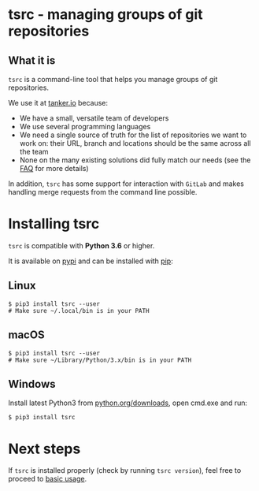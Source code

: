 # tsrc - managing groups of git repositories

## What it is

`tsrc` is a command-line tool that helps you manage groups of git repositories.

We use it at [tanker.io](https://tanker.io) because:

* We have a small, versatile team of developers
* We use several programming languages
* We need a single source of truth for the list of repositories we want to work
  on: their URL, branch and locations should be the same across all the team
* None on the many existing solutions did fully match our needs
  (see the [FAQ](faq.md) for more details)

In addition, `tsrc` has some support for interaction with `GitLab` and makes
handling merge requests from the command line possible.

# Installing tsrc

`tsrc` is compatible with **Python 3.6** or higher.

It is available on [pypi](https://pypi.org/project/tsrc/) and can be
installed with [pip](https://pip.pypa.io/en/stable/):

## Linux

```console
$ pip3 install tsrc --user
# Make sure ~/.local/bin is in your PATH
```

## macOS

```console
$ pip3 install tsrc --user
# Make sure ~/Library/Python/3.x/bin is in your PATH
```

## Windows

Install latest Python3 from [python.org/downloads](https://www.python.org/downloads/windows/),
open cmd.exe and run:

```console
$ pip3 install tsrc
```

# Next steps

If `tsrc` is installed properly (check by running `tsrc version`), feel free to
proceed to [basic usage](guide/basics.md).

